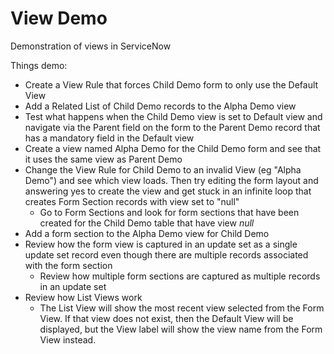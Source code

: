 # View Demo

Demonstration of views in ServiceNow

Things demo:
- Create a View Rule that forces Child Demo form to only use the Default View
- Add a Related List of Child Demo records to the Alpha Demo view
- Test what happens when the Child Demo view is set to Default view and navigate via the Parent field on the form to the Parent Demo record that has a mandatory field in the Default view
- Create a view named Alpha Demo for the Child Demo form and see that it uses the same view as Parent Demo
- Change the View Rule for Child Demo to an invalid View (eg "Alpha Demo") and see which view loads. Then try editing the form layout and answering yes to create the view and get stuck in an infinite loop that creates Form Section records with view set to "null"
  - Go to Form Sections and look for form sections that have been created for the Child Demo table that have view *null*
- Add a form section to the Alpha Demo view for Child Demo
- Review how the form view is captured in an update set as a single update set record even though there are multiple records associated with the form section
  - Review how multiple form sections are captured as multiple records in an update set
- Review how List Views work
  - The List View will show the most recent view selected from the Form View. If that view does not exist, then the Default View will be displayed, but the View label will show the view name from the Form View instead.
